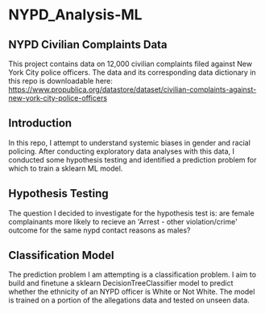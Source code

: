 # NYPD_Analysis-ML

## NYPD Civilian Complaints Data
This project contains data on 12,000 civilian complaints filed against New York City police officers. 
The data and its corresponding data dictionary in this repo is downloadable here: https://www.propublica.org/datastore/dataset/civilian-complaints-against-new-york-city-police-officers

## Introduction
In this repo, I attempt to understand systemic biases in gender and racial policing. After conducting exploratory data analyses with this data, I conducted some hypothesis testing and identified a prediction problem for which to train a sklearn ML model. 

## Hypothesis Testing
The question I decided to investigate for the hypothesis test is: are female complainants more likely to recieve an 'Arrest - other violation/crime' outcome for the same nypd contact reasons as males?

## Classification Model
The prediction problem I am attempting is a classification problem. I aim to build and finetune a sklearn DecisionTreeClassifier model to predict whether the ethnicity of an NYPD officer is White or Not White. The model is trained on a portion of the allegations data and tested on unseen data.
